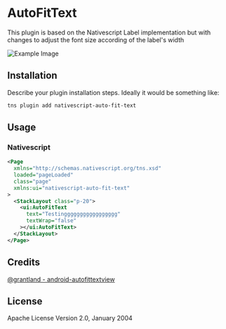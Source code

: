 # AutoFitText

This plugin is based on the Nativescript Label implementation but with changes to adjust the font size according of the label's width

![Example Image](/assets/showoff.gif?raw=true)

## Installation

Describe your plugin installation steps. Ideally it would be something like:

```bash
tns plugin add nativescript-auto-fit-text
```

## Usage

### Nativescript

```xml
<Page
  xmlns="http://schemas.nativescript.org/tns.xsd"
  loaded="pageLoaded"
  class="page"
  xmlns:ui="nativescript-auto-fit-text"
>
  <StackLayout class="p-20">
    <ui:AutoFitText
      text="Testinggggggggggggggggg"
      textWrap="false"
    ></ui:AutoFitText>
  </StackLayout>
</Page>
```

## Credits

[@grantland - android-autofittextview](https://github.com/grantland/android-autofittextview)

## License

Apache License Version 2.0, January 2004
